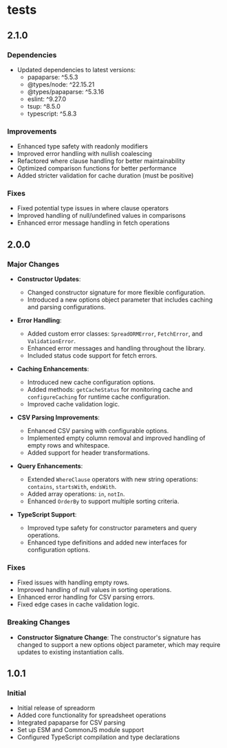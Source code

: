 # tests

## 2.1.0

### Dependencies

- Updated dependencies to latest versions:
  - papaparse: ^5.5.3
  - @types/node: ^22.15.21
  - @types/papaparse: ^5.3.16
  - eslint: ^9.27.0
  - tsup: ^8.5.0
  - typescript: ^5.8.3

### Improvements

- Enhanced type safety with readonly modifiers
- Improved error handling with nullish coalescing
- Refactored where clause handling for better maintainability
- Optimized comparison functions for better performance
- Added stricter validation for cache duration (must be positive)

### Fixes

- Fixed potential type issues in where clause operators
- Improved handling of null/undefined values in comparisons
- Enhanced error message handling in fetch operations

## 2.0.0

### Major Changes

- **Constructor Updates**:
  - Changed constructor signature for more flexible configuration.
  - Introduced a new options object parameter that includes caching and parsing configurations.
- **Error Handling**:
  - Added custom error classes: `SpreadORMError`, `FetchError`, and `ValidationError`.
  - Enhanced error messages and handling throughout the library.
  - Included status code support for fetch errors.
- **Caching Enhancements**:
  - Introduced new cache configuration options.
  - Added methods: `getCacheStatus` for monitoring cache and `configureCaching` for runtime cache configuration.
  - Improved cache validation logic.
- **CSV Parsing Improvements**:
  - Enhanced CSV parsing with configurable options.
  - Implemented empty column removal and improved handling of empty rows and whitespace.
  - Added support for header transformations.
- **Query Enhancements**:
  - Extended `WhereClause` operators with new string operations: `contains`, `startsWith`, `endsWith`.
  - Added array operations: `in`, `notIn`.
  - Enhanced `OrderBy` to support multiple sorting criteria.
- **TypeScript Support**:

  - Improved type safety for constructor parameters and query operations.
  - Enhanced type definitions and added new interfaces for configuration options.

### Fixes

- Fixed issues with handling empty rows.
- Improved handling of null values in sorting operations.
- Enhanced error handling for CSV parsing errors.
- Fixed edge cases in cache validation logic.

### Breaking Changes

- **Constructor Signature Change**: The constructor's signature has changed to support a new options object parameter, which may require updates to existing instantiation calls.

## 1.0.1

### Initial

- Initial release of spreadorm
- Added core functionality for spreadsheet operations
- Integrated papaparse for CSV parsing
- Set up ESM and CommonJS module support
- Configured TypeScript compilation and type declarations
